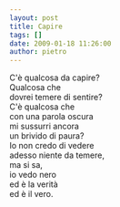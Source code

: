 ```yaml
---
layout: post
title: Capire
tags: []
date: 2009-01-18 11:26:00
author: pietro
---
```

C'è qualcosa da capire?<br/>Qualcosa che<br/>dovrei temere di sentire?<br/>C'è qualcosa che<br/>con una parola oscura<br/>mi sussurri ancora<br/>un brivido di paura?<br/>Io non credo di vedere<br/>adesso niente da temere,<br/>ma si sa,<br/>io vedo nero<br/>ed è la verità<br/>ed è il vero.

